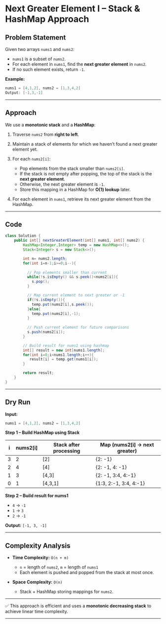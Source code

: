 
# Next Greater Element I – Stack & HashMap Approach

## Problem Statement

Given two arrays `nums1` and `nums2`:

* `nums1` is a subset of `nums2`.
* For each element in `nums1`, find the **next greater element** in `nums2`.
* If no such element exists, return `-1`.

**Example:**

```java
nums1 = [4,1,2], nums2 = [1,3,4,2]
Output: [-1,3,-1]
```

---

## Approach

We use a **monotonic stack** and a **HashMap**:

1. Traverse `nums2` from **right to left**.
2. Maintain a stack of elements for which we haven’t found a next greater element yet.
3. For each `nums2[i]`:

   * Pop elements from the stack smaller than `nums2[i]`.
   * If the stack is not empty after popping, the top of the stack is the **next greater element**.
   * Otherwise, the next greater element is `-1`.
   * Store this mapping in a HashMap for **O(1) lookup** later.
4. For each element in `nums1`, retrieve its next greater element from the HashMap.

---

## Code

```java
class Solution {
    public int[] nextGreaterElement(int[] nums1, int[] nums2) {
        HashMap<Integer,Integer> temp = new HashMap<>();
        Stack<Integer> s = new Stack<>();

        int n= nums2.length;
        for(int i=n-1;i>=0;i--){
          
          // Pop elements smaller than current
          while(!s.isEmpty() && s.peek()<nums2[i]){
            s.pop();
          }

          // Map current element to next greater or -1
          if(!s.isEmpty()){
            temp.put(nums2[i],s.peek());
          }else{
            temp.put(nums2[i],-1);
          }
         
          // Push current element for future comparisons
          s.push(nums2[i]);
        }

        // Build result for nums1 using hashmap
        int[] result = new int[nums1.length];
        for(int i=0;i<nums1.length;i++){
           result[i] = temp.get(nums1[i]);
        }

        return result;
    }
}
```

---

## Dry Run

**Input:**

```java
nums1 = [4,1,2], nums2 = [1,3,4,2]
```

**Step 1 – Build HashMap using Stack**

| i | nums2\[i] | Stack after processing | Map (nums2\[i] -> next greater) |
| - | --------- | ---------------------- | ------------------------------- |
| 3 | 2         | \[2]                   | {2: -1}                         |
| 2 | 4         | \[4]                   | {2: -1, 4: -1}                  |
| 1 | 3         | \[4,3]                 | {2: -1, 3:4, 4:-1}              |
| 0 | 1         | \[4,3,1]               | {1:3, 2:-1, 3:4, 4:-1}          |

**Step 2 – Build result for nums1**

* `4` → `-1`
* `1` → `3`
* `2` → `-1`

**Output:** `[-1, 3, -1]`

---

## Complexity Analysis

* **Time Complexity:** `O(n + m)`

  * `n` = length of `nums2`, `m` = length of `nums1`
  * Each element is pushed and popped from the stack at most once.
* **Space Complexity:** `O(n)`

  * Stack + HashMap storing mappings for `nums2`.

---

✅ This approach is efficient and uses a **monotonic decreasing stack** to achieve linear time complexity.

---

